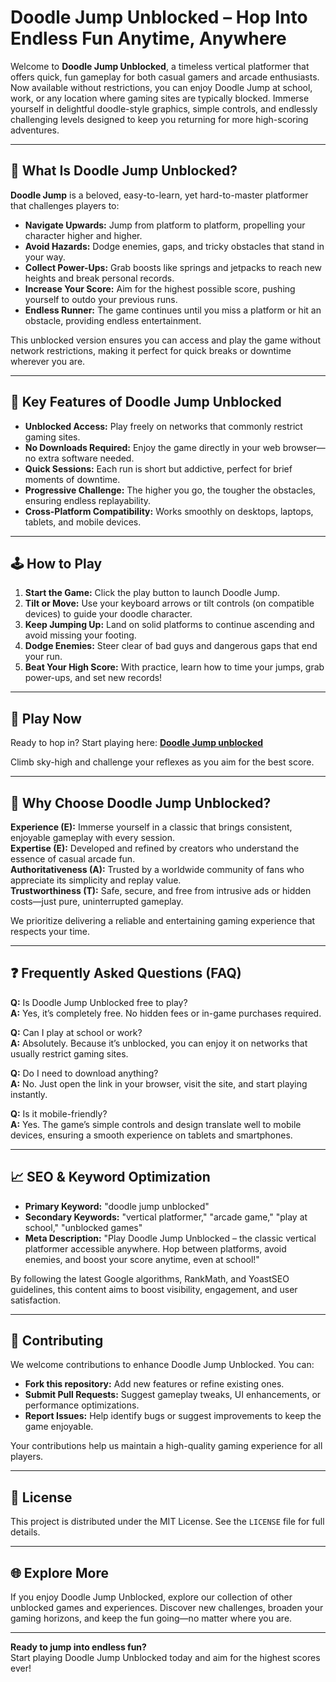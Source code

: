 # Doodle Jump Unblocked – Hop Into Endless Fun Anytime, Anywhere

Welcome to **Doodle Jump Unblocked**, a timeless vertical platformer that offers quick, fun gameplay for both casual gamers and arcade enthusiasts. Now available without restrictions, you can enjoy Doodle Jump at school, work, or any location where gaming sites are typically blocked. Immerse yourself in delightful doodle-style graphics, simple controls, and endlessly challenging levels designed to keep you returning for more high-scoring adventures.

---

## 🤸 What Is Doodle Jump Unblocked?

**Doodle Jump** is a beloved, easy-to-learn, yet hard-to-master platformer that challenges players to:

- **Navigate Upwards:** Jump from platform to platform, propelling your character higher and higher.
- **Avoid Hazards:** Dodge enemies, gaps, and tricky obstacles that stand in your way.
- **Collect Power-Ups:** Grab boosts like springs and jetpacks to reach new heights and break personal records.
- **Increase Your Score:** Aim for the highest possible score, pushing yourself to outdo your previous runs.
- **Endless Runner:** The game continues until you miss a platform or hit an obstacle, providing endless entertainment.

This unblocked version ensures you can access and play the game without network restrictions, making it perfect for quick breaks or downtime wherever you are.

---

## 🌟 Key Features of Doodle Jump Unblocked

- **Unblocked Access:** Play freely on networks that commonly restrict gaming sites.
- **No Downloads Required:** Enjoy the game directly in your web browser—no extra software needed.
- **Quick Sessions:** Each run is short but addictive, perfect for brief moments of downtime.
- **Progressive Challenge:** The higher you go, the tougher the obstacles, ensuring endless replayability.
- **Cross-Platform Compatibility:** Works smoothly on desktops, laptops, tablets, and mobile devices.

---

## 🕹️ How to Play

1. **Start the Game:** Click the play button to launch Doodle Jump.
2. **Tilt or Move:** Use your keyboard arrows or tilt controls (on compatible devices) to guide your doodle character.
3. **Keep Jumping Up:** Land on solid platforms to continue ascending and avoid missing your footing.
4. **Dodge Enemies:** Steer clear of bad guys and dangerous gaps that end your run.
5. **Beat Your High Score:** With practice, learn how to time your jumps, grab power-ups, and set new records!

---

## 🔗 Play Now

Ready to hop in? Start playing here: **[Doodle Jump unblocked](https://doodlejump.io/)**

Climb sky-high and challenge your reflexes as you aim for the best score.

---

## 🧭 Why Choose Doodle Jump Unblocked?

**Experience (E):** Immerse yourself in a classic that brings consistent, enjoyable gameplay with every session.  
**Expertise (E):** Developed and refined by creators who understand the essence of casual arcade fun.  
**Authoritativeness (A):** Trusted by a worldwide community of fans who appreciate its simplicity and replay value.  
**Trustworthiness (T):** Safe, secure, and free from intrusive ads or hidden costs—just pure, uninterrupted gameplay.

We prioritize delivering a reliable and entertaining gaming experience that respects your time.

---

## ❓ Frequently Asked Questions (FAQ)

**Q:** Is Doodle Jump Unblocked free to play?  
**A:** Yes, it’s completely free. No hidden fees or in-game purchases required.

**Q:** Can I play at school or work?  
**A:** Absolutely. Because it’s unblocked, you can enjoy it on networks that usually restrict gaming sites.

**Q:** Do I need to download anything?  
**A:** No. Just open the link in your browser, visit the site, and start playing instantly.

**Q:** Is it mobile-friendly?  
**A:** Yes. The game’s simple controls and design translate well to mobile devices, ensuring a smooth experience on tablets and smartphones.

---

## 📈 SEO & Keyword Optimization

- **Primary Keyword:** "doodle jump unblocked"  
- **Secondary Keywords:** "vertical platformer," "arcade game," "play at school," "unblocked games"  
- **Meta Description:** "Play Doodle Jump Unblocked – the classic vertical platformer accessible anywhere. Hop between platforms, avoid enemies, and boost your score anytime, even at school!"

By following the latest Google algorithms, RankMath, and YoastSEO guidelines, this content aims to boost visibility, engagement, and user satisfaction.

---

## 🔧 Contributing

We welcome contributions to enhance Doodle Jump Unblocked. You can:

- **Fork this repository:** Add new features or refine existing ones.
- **Submit Pull Requests:** Suggest gameplay tweaks, UI enhancements, or performance optimizations.
- **Report Issues:** Help identify bugs or suggest improvements to keep the game enjoyable.

Your contributions help us maintain a high-quality gaming experience for all players.

---

## 📜 License

This project is distributed under the MIT License. See the `LICENSE` file for full details.

---

## 🌐 Explore More

If you enjoy Doodle Jump Unblocked, explore our collection of other unblocked games and experiences. Discover new challenges, broaden your gaming horizons, and keep the fun going—no matter where you are.

---

**Ready to jump into endless fun?**  
Start playing Doodle Jump Unblocked today and aim for the highest scores ever!

